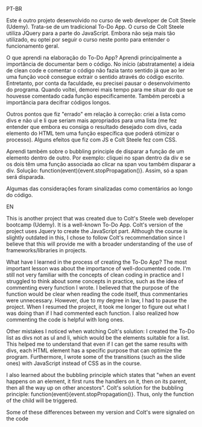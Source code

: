 PT-BR 

Este é outro projeto desenvolvido no curso de web developer de Colt Steele (Udemy). Trata-se de um tradicional To-Do App. O curso de Colt Steele utiliza JQuery para a parte do JavaScript. Embora não seja mais tão utilizado, eu optei por seguir o curso neste ponto para entender o funcionamento geral. 

O que aprendi na elaboração do To-Do App? Aprendi principalmente a importância de documentar bem o código. No início (abstratamente) a ideia de clean code e comentar o código não fazia tanto sentido já que ao ler uma função você consegue extrair o sentido através do código escrito. Entretanto, por conta da faculdade, eu precisei pausar o desenvolvimento do programa. Quando voltei, demorei mais tempo para me situar do que se houvesse comentado cada função especificamente. Também percebi a importância para decifrar códigos longos. 

Outros pontos que fiz "errado" em relação à correção: criei a lista como divs e não ul e li que seriam mais apropriados para uma lista (me fez entender que embora eu consiga o resultado desejado com divs, cada elemento do HTML tem uma função específica que poderá otimizar o processo). Alguns efeitos que fiz com JS e Colt Steele fez com CSS. 

Aprendi também sobre o bubbling principle de disparar a função de um elemento dentro de outro. Por exemplo: cliquei no span dentro da div e se os dois têm uma função associada ao clicar na span vou também disparar a div. Solução: function(event){event.stopPropagation()}. Assim, só a span será disparada. 

Algumas das considerações foram sinalizadas como comentários ao longo do código.

EN 

This is another project that was created due to Colt's Steele web developer bootcamp (Udemy). It is a well-known To-Do App. Colt's version of the project uses Jquery to create the JavaScript part. Although the course is slightly outdated in this, I chose to follow Colt's recommendation since I believe that this will provide me with a broader understanding of the use of frameworks/libraries in projects. 

What have I learned in the process of creating the To-Do App? The most important lesson was about the importance of well-documented code. I'm still not very familiar with the concepts of clean coding in practice and I struggled to think about some concepts in practice, such as the idea of commenting every function I wrote. I believed that the purpose of the function would be clear when reading the code itself, thus commentaries were unnecessary. However, due to my degree in law, I had to pause the project. When I resumed the project, it took me longer to figure out what I was doing than if I had commented each function. I also realized how commenting the code is helpful with long ones. 

Other mistakes I noticed when watching Colt's solution: I created the To-Do list as divs not as ul and li, which would be the elements suitable for a list. This helped me to understand that even if I can get the same results with divs, each HTML element has a specific purpose that can optimize the program. Furthermore, I wrote some of the transitions (such as the slide ones) with JavaScript instead of CSS as in the course. 

I also learned about the bubbling principle which states that "when an event happens on an element, it first runs the handlers on it, then on its parent, then all the way up on other ancestors". Colt's solution for the bubbling principle: function(event){event.stopPropagation()}. Thus, only the function of the child will be triggered.

Some of these differences between my version and Colt's were signaled on the code
